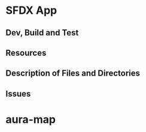 # SFDX  App

## Dev, Build and Test


## Resources


## Description of Files and Directories


## Issues


# aura-map
